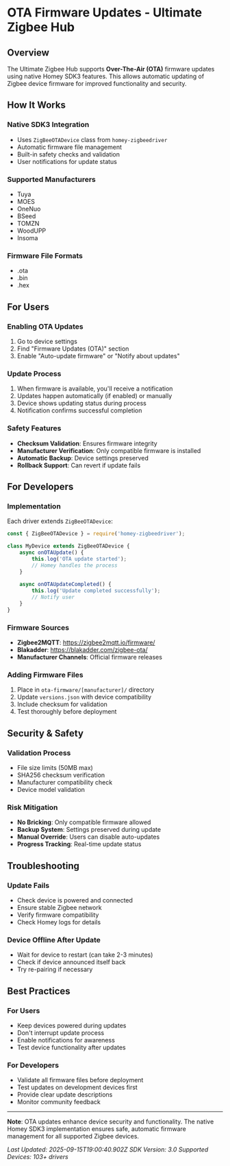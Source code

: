 # OTA Firmware Updates - Ultimate Zigbee Hub

## Overview

The Ultimate Zigbee Hub supports **Over-The-Air (OTA)** firmware updates using native Homey SDK3 features. This allows automatic updating of Zigbee device firmware for improved functionality and security.

## How It Works

### Native SDK3 Integration
- Uses `ZigBeeOTADevice` class from `homey-zigbeedriver`
- Automatic firmware file management
- Built-in safety checks and validation
- User notifications for update status

### Supported Manufacturers
- Tuya
- MOES
- OneNuo
- BSeed
- TOMZN
- WoodUPP
- Insoma

### Firmware File Formats
- .ota
- .bin
- .hex

## For Users

### Enabling OTA Updates
1. Go to device settings
2. Find "Firmware Updates (OTA)" section
3. Enable "Auto-update firmware" or "Notify about updates"

### Update Process
1. When firmware is available, you'll receive a notification
2. Updates happen automatically (if enabled) or manually
3. Device shows updating status during process
4. Notification confirms successful completion

### Safety Features
- **Checksum Validation**: Ensures firmware integrity
- **Manufacturer Verification**: Only compatible firmware is installed
- **Automatic Backup**: Device settings preserved
- **Rollback Support**: Can revert if update fails

## For Developers

### Implementation
Each driver extends `ZigBeeOTADevice`:

```javascript
const { ZigBeeOTADevice } = require('homey-zigbeedriver');

class MyDevice extends ZigBeeOTADevice {
    async onOTAUpdate() {
        this.log('OTA update started');
        // Homey handles the process
    }
    
    async onOTAUpdateCompleted() {
        this.log('Update completed successfully');
        // Notify user
    }
}
```

### Firmware Sources
- **Zigbee2MQTT**: https://zigbee2mqtt.io/firmware/
- **Blakadder**: https://blakadder.com/zigbee-ota/
- **Manufacturer Channels**: Official firmware releases

### Adding Firmware Files
1. Place in `ota-firmware/[manufacturer]/` directory
2. Update `versions.json` with device compatibility
3. Include checksum for validation
4. Test thoroughly before deployment

## Security & Safety

### Validation Process
- File size limits (50MB max)
- SHA256 checksum verification
- Manufacturer compatibility check
- Device model validation

### Risk Mitigation
- **No Bricking**: Only compatible firmware allowed
- **Backup System**: Settings preserved during update
- **Manual Override**: Users can disable auto-updates
- **Progress Tracking**: Real-time update status

## Troubleshooting

### Update Fails
- Check device is powered and connected
- Ensure stable Zigbee network
- Verify firmware compatibility
- Check Homey logs for details

### Device Offline After Update
- Wait for device to restart (can take 2-3 minutes)
- Check if device announced itself back
- Try re-pairing if necessary

## Best Practices

### For Users
- Keep devices powered during updates
- Don't interrupt update process
- Enable notifications for awareness
- Test device functionality after updates

### For Developers
- Validate all firmware files before deployment
- Test updates on development devices first
- Provide clear update descriptions
- Monitor community feedback

---

**Note**: OTA updates enhance device security and functionality. The native Homey SDK3 implementation ensures safe, automatic firmware management for all supported Zigbee devices.

*Last Updated: 2025-09-15T19:00:40.902Z*
*SDK Version: 3.0*
*Supported Devices: 103+ drivers*